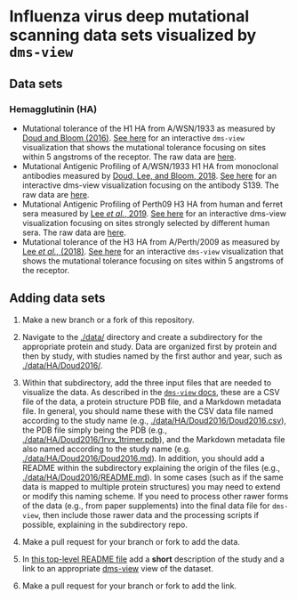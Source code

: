 # Influenza virus deep mutational scanning data sets visualized by `dms-view`

## Data sets

### Hemagglutinin (HA)

- Mutational tolerance of the H1 HA from A/WSN/1933 as measured by [Doud and Bloom (2016)](https://www.ncbi.nlm.nih.gov/pubmed/27271655).
  [See here](https://dms-view.github.io/?markdown-url=https%3A%2F%2Fraw.githubusercontent.com%2Fdms-view%2Finfluenza%2Fmaster%2Fdata%2FHA%2FDoud2016%2FDoud2016.md&data-url=https%3A%2F%2Fraw.githubusercontent.com%2Fdms-view%2Finfluenza%2Fmaster%2Fdata%2FHA%2FDoud2016%2FDoud2016.csv&condition=rescaled_measurements&site_metric=site_entropy_bits&mutation_metric=mut_preference&selected_sites=Y+98%2CG+134%2CV+135%2CT+136%2CV+137%2CS+138%2CS+145%2CW+153%2CT+155%2CH+183%2CP+185%2CS+186%2CE+190%2CL+194%2CD+225%2CQ+226%2CG+228&pdb-url=https%3A%2F%2Fraw.githubusercontent.com%2Fdms-view%2Finfluenza%2Fmaster%2Fdata%2FHA%2FDoud2016%2F1rvx_1trimer.pdb) for an interactive `dms-view` visualization that shows the mutational tolerance focusing on sites within 5 angstroms of the receptor.
  The raw data are [here](data/HA/Doud2016).
- Mutational Antigenic Profiling of A/WSN/1933 H1 HA from monoclonal antibodies measured by [Doud, Lee, and Bloom, 2018](https://research.fhcrc.org/content/dam/stripe/bloom/labfiles/publications/Doud2018.pdf).
[See here](https://dms-view.github.io/?markdown-url=https%3A%2F%2Fraw.githubusercontent.com%2Fdms-view%2Finfluenza%2Fmaster%2Fdata%2FHA%2FDoud2018%2FDoud2018.md&pdb-url=https%3A%2F%2Fraw.githubusercontent.com%2Fdms-view%2Finfluenza%2Fmaster%2Fdata%2FHA%2FDoud2018%2F1rvx_1trimer.pdb&data-url=https%3A%2F%2Fraw.githubusercontent.com%2Fdms-view%2Finfluenza%2Fmaster%2Fdata%2FHA%2FDoud2018%2FDoud2018.csv&condition=S139&site_metric=site_avg+excess+frac+survive&mutation_metric=mut_excess+frac+survive&selected_sites=156%2C158%2C193) for an interactive dms-view visualization focusing on the antibody S139.
The raw data are [here](data/HA/Doud2018).
- Mutational Antigenic Profiling of Perth09 H3 HA from human and ferret sera measured by [Lee _et al._, 2019](https://elifesciences.org/articles/49324).
[See here](https://dms-view.github.io/?markdown-url=https%3A%2F%2Fraw.githubusercontent.com%2Fdms-view%2Finfluenza%2Fmaster%2Fdata%2FHA%2FLee2019%2FLee2019.md&pdb-url=https%3A%2F%2Fraw.githubusercontent.com%2Fdms-view%2Finfluenza%2Fmaster%2Fdata%2FHA%2FLee2019%2F4O5N_trimer.pdb&data-url=https%3A%2F%2Fraw.githubusercontent.com%2Fdms-view%2Finfluenza%2Fmaster%2Fdata%2FHA%2FLee2019%2FLee2019.csv&condition=2010-age-21&site_metric=site_positive+diffsel&mutation_metric=mut_positive+mutdiffsel&selected_sites=144%2C157%2C159%2C160%2C189%2C193%2C222%2C224) for an interactive dms-view visualization focusing on sites strongly selected by different human sera.
The raw data are [here](data/HA/Lee2019).
- Mutational tolerance of the H3 HA from A/Perth/2009 as measured by [Lee *et al.*, (2018)](https://www.pnas.org/content/115/35/E8276).
  [See here](https://dms-view.github.io/?markdown-url=https%3A%2F%2Fraw.githubusercontent.com%2Fdms-view%2Finfluenza%2Fmaster%2Fdata%2FHA%2FLee2018%2FLee2018.md&pdb-url=https%3A%2F%2Fraw.githubusercontent.com%2Fdms-view%2Finfluenza%2Fmaster%2Fdata%2FHA%2FLee2018%2F4O5N_trimer.pdb&data-url=https%3A%2F%2Fraw.githubusercontent.com%2Fdms-view%2Finfluenza%2Fmaster%2Fdata%2FHA%2FLee2018%2FLee2018.csv&condition=H3+rescaled+prefs&site_metric=site_entropy&mutation_metric=mut_rescaled+prefs&selected_sites=98%2C134%2C135%2C136%2C137%2C138%2C145%2C153%2C155%2C183%2C185%2C186%2C190%2C194%2C225%2C226%2C228) for an interactive `dms-view` visualization that shows the mutational tolerance focusing on sites within 5 angstroms of the receptor.


## Adding data sets

1. Make a new branch or a fork of this repository.

2. Navigate to the [./data/](data) directory and create a subdirectory for the appropriate protein and study.
   Data are organized first by protein and then by study, with studies named by the first author and year, such as [./data/HA/Doud2016/](data/HA/Doud2016).

3. Within that subdirectory, add the three input files that are needed to visualize the data.
   As described in the [`dms-view` docs](https://dms-view.github.io/docs/), these are a CSV file of the data, a protein structure PDB file, and a Markdown metadata file.
   In general, you should name these with the CSV data file named according to the study name (e.g., [./data/HA/Doud2016/Doud2016.csv](data/HA/Doud2016/Doud2016.csv)), the PDB file simply being the PDB (e.g., [./data/HA/Doud2016/1rvx_1trimer.pdb](./data/HA/Doud2016/1rvx_1trimer.pdb)), and the Markdown metadata file also named according to the study name (e.g. [./data/HA/Doud2016/Doud2016.md](data/HA/Doud2016/Doud2016.md)).
   In addition, you should add a README within the subdirectory explaining the origin of the files (e.g., [./data/HA/Doud2016/README.md](data/HA/Doud2016/README.md)).
   In some cases (such as if the same data is mapped to multiple protein structures) you may need to extend or modify this naming scheme.
   If you need to process other rawer forms of the data (e.g., from paper supplements) into the final data file for `dms-view`, then include those rawer data and the processing scripts if possible, explaining in the subdirectory repo.

4. Make a pull request for your branch or fork to add the data.

5. In [this top-level README file](README.md) add a **short** description of the study and a link to an appropriate [dms-view](https://dms-view.github.io) view of the dataset.

6. Make a pull request for your branch or fork to add the link.

